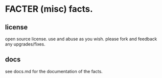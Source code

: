 # FACTER (misc) facts.

## license

open source license. use and abuse as you wish. please fork and feedback any upgrades/fixes.

## docs

see docs.md for the documentation of the facts.
